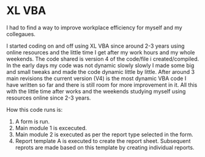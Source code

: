 # XL VBA
I had to find a way to improve workplace efficiency for myself and my collegaues.

I started coding on and off using XL VBA since around 2-3 years using online resources and the little time I get after my work hours and my whole weekends. 
The code shared is version 4 of the code/file i created/compiled. In the early days  my code was not dynamic slowly slowly I made some big and small tweaks and made the code dynamic little by little. After around 3 main revisions the current version (V4) is the most dynamic VBA code I have written so far and there is still room for more improvement in it. 
All this with the little time after works and the weekends studying myself using resources online since 2-3 years.

How this code runs is:
1) A form is run.
2) Main module 1 is excecuted.
3) Main module 2 is executed as per the report type selected in the form.
4) Report template A is executed to create the report sheet. Subsequent reprots are made based on this template by creating individual reports.

